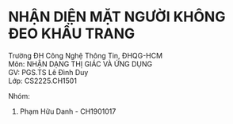 # NHẬN DIỆN MẶT NGƯỜI KHÔNG ĐEO KHẨU TRANG


Trường ĐH Công Nghệ Thông Tin, ĐHQG-HCM  
Môn: NHẬN DẠNG THỊ GIÁC VÀ ỨNG DỤNG  
GV: PGS.TS Lê Đình Duy  
Lớp: CS2225.CH1501  

Nhóm: 
  1. Phạm Hữu Danh - CH1901017
